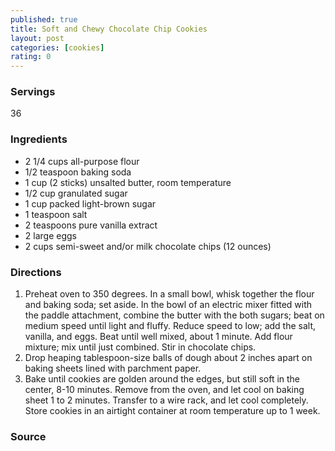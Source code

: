 ```yaml
---
published: true
title: Soft and Chewy Chocolate Chip Cookies
layout: post
categories: [cookies]
rating: 0
---
```

### Servings
36

### Ingredients
- 2 1/4 cups all-purpose flour
- 1/2 teaspoon baking soda
- 1 cup (2 sticks) unsalted butter, room temperature
- 1/2 cup granulated sugar
- 1 cup packed light-brown sugar
- 1 teaspoon salt
- 2 teaspoons pure vanilla extract
- 2 large eggs
- 2 cups semi-sweet and/or milk chocolate chips (12 ounces)

### Directions
1. Preheat oven to 350 degrees.  In a small bowl, whisk together the flour and baking soda; set aside.  In the bowl of an electric mixer fitted with the paddle attachment, combine the butter with the both sugars;  beat on medium speed until light and fluffy.  Reduce speed to low; add the salt, vanilla, and eggs.  Beat until well mixed, about 1 minute. Add flour mixture; mix until just combined.  Stir in chocolate chips.
2. Drop heaping tablespoon-size balls of dough about 2 inches apart on baking sheets lined with parchment paper.
3. Bake until cookies are golden around the edges, but still soft in the center, 8-10 minutes.  Remove from the oven, and let cool on baking sheet 1 to 2 minutes.  Transfer to a wire rack, and let cool completely.  Store cookies in an airtight container at room temperature up to 1 week.

### Source

